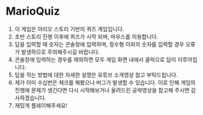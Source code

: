 # MarioQuiz
1. 이 게임은 마리오 스토리 기반의 퀴즈 게임입니다.
2. 초반 스토리 진행 이후에 퀴즈가 시작 되며, 마우스를 이용합니다.
3. 답을 입력할 때 숫자는 콘솔창에 입력하며, 정수형 이외의 숫자를 입력할 경우 오류가 발생하므로 주의해주시길 바랍니다.
4. 콘솔창에 입력하는 경우를 제외하면 모두 게임 화면 내에서 클릭으로 답이 이루어집니다.
5. 답을 적는 방법에 대한 자세한 설명은 유튜브 소개영상 참고 부탁드립니다.
6. 제가 이미 수십번은 체크를 해봤으나 버그가 발생할 수 있습니다.
이로 인해 게임의 진행에 문제가 생긴다면 다시 시작해보거나 올려드린 공략영상을 참고해 주시면 감사하겠습니다.
7. 재밌게 플레이해주세요!
